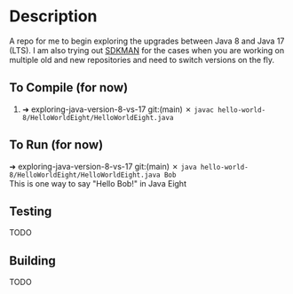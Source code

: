# Description
A repo for me to begin exploring the upgrades between Java 8 and Java 17 (LTS).
I am also trying out [SDKMAN](https://sdkman.io) for the cases when you are working on multiple old and new repositories and need to switch versions on the fly.

## To Compile (for now)
1) ➜ exploring-java-version-8-vs-17 git:(main) ✗ `javac hello-world-8/HelloWorldEight/HelloWorldEight.java`

## To Run (for now)
➜ exploring-java-version-8-vs-17 git:(main) ✗  `java hello-world-8/HelloWorldEight/HelloWorldEight.java Bob`  
This is one way to say "Hello Bob!" in Java Eight

## Testing
TODO

## Building
TODO

